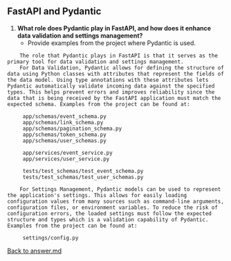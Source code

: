 ## FastAPI and Pydantic

1. **What role does Pydantic play in FastAPI, and how does it enhance data validation and settings management?**
   - Provide examples from the project where Pydantic is used.
<p>

        The role that Pydantic plays in FastAPI is that it serves as the primary tool for data validation and settings management.
        For Data Validation, Pydantic allows for defining the structure of data using Python classes with attributes that represent the fields of the data model. Using type annotations with these attributes lets Pydantic automatically validate incoming data against the specified types. This helps prevent errors and improves reliability since the data that is being received by the FastAPI application must match the expected schema. Examples from the project can be found at:

         app/schemas/event_schema.py
         app/schemas/link_schema.py
         app/schemas/pagination_schema.py
         app/schemas/token_schema.py
         app/schemas/user_schemas.py

         app/services/event_service.py
         app/services/user_service.py

         tests/test_schemas/test_event_schema.py
         tests/test_schemas/test_user_schemas.py
      
        For Settings Management, Pydantic models can be used to represent the application's settings. This allows for easily loading configuration values from many sources such as command-line arguments, configuration files, or environment variables. To reduce the risk of configuration errors, the loaded settings must follow the expected structure and types which is a validation capability of Pydantic. Examples from the project can be found at:

         settings/config.py
<p>

[Back to answer.md](answer.md)
